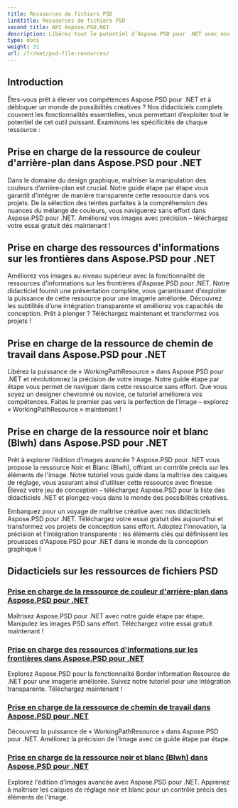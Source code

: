 ```yaml
---
title: Ressources de fichiers PSD
linktitle: Ressources de fichiers PSD
second_title: API Aspose.PSD.NET
description: Libérez tout le potentiel d’Aspose.PSD pour .NET avec nos tutoriels. Maîtrisez de manière transparente la couleur d’arrière-plan, les informations de bordure, le chemin de travail et les ressources en noir et blanc.
type: docs
weight: 31
url: /fr/net/psd-file-resources/
---
```


## Introduction

Êtes-vous prêt à élever vos compétences Aspose.PSD pour .NET et à débloquer un monde de possibilités créatives ? Nos didacticiels complets couvrent les fonctionnalités essentielles, vous permettant d’exploiter tout le potentiel de cet outil puissant. Examinons les spécificités de chaque ressource :

## Prise en charge de la ressource de couleur d'arrière-plan dans Aspose.PSD pour .NET

Dans le domaine du design graphique, maîtriser la manipulation des couleurs d’arrière-plan est crucial. Notre guide étape par étape vous garantit d’intégrer de manière transparente cette ressource dans vos projets. De la sélection des teintes parfaites à la compréhension des nuances du mélange de couleurs, vous naviguerez sans effort dans Aspose.PSD pour .NET. Améliorez vos images avec précision – téléchargez votre essai gratuit dès maintenant !

## Prise en charge des ressources d'informations sur les frontières dans Aspose.PSD pour .NET

Améliorez vos images au niveau supérieur avec la fonctionnalité de ressources d'informations sur les frontières d'Aspose.PSD pour .NET. Notre didacticiel fournit une présentation complète, vous garantissant d'exploiter la puissance de cette ressource pour une imagerie améliorée. Découvrez les subtilités d’une intégration transparente et améliorez vos capacités de conception. Prêt à plonger ? Téléchargez maintenant et transformez vos projets !

## Prise en charge de la ressource de chemin de travail dans Aspose.PSD pour .NET

Libérez la puissance de « WorkingPathResource » dans Aspose.PSD pour .NET et révolutionnez la précision de votre image. Notre guide étape par étape vous permet de naviguer dans cette ressource sans effort. Que vous soyez un designer chevronné ou novice, ce tutoriel améliorera vos compétences. Faites le premier pas vers la perfection de l’image – explorez « WorkingPathResource » maintenant !

## Prise en charge de la ressource noir et blanc (Blwh) dans Aspose.PSD pour .NET

Prêt à explorer l’édition d’images avancée ? Aspose.PSD pour .NET vous propose la ressource Noir et Blanc (Blwh), offrant un contrôle précis sur les éléments de l'image. Notre tutoriel vous guide dans la maîtrise des calques de réglage, vous assurant ainsi d'utiliser cette ressource avec finesse. Élevez votre jeu de conception – téléchargez Aspose.PSD pour la liste des didacticiels .NET et plongez-vous dans le monde des possibilités créatives.

Embarquez pour un voyage de maîtrise créative avec nos didacticiels Aspose.PSD pour .NET. Téléchargez votre essai gratuit dès aujourd'hui et transformez vos projets de conception sans effort. Adoptez l'innovation, la précision et l'intégration transparente : les éléments clés qui définissent les prouesses d'Aspose.PSD pour .NET dans le monde de la conception graphique !

## Didacticiels sur les ressources de fichiers PSD
### [Prise en charge de la ressource de couleur d'arrière-plan dans Aspose.PSD pour .NET](./supporting-background-color-resource/)
Maîtrisez Aspose.PSD pour .NET avec notre guide étape par étape. Manipulez les images PSD sans effort. Téléchargez votre essai gratuit maintenant !
### [Prise en charge des ressources d'informations sur les frontières dans Aspose.PSD pour .NET](./supporting-border-information-resource/)
Explorez Aspose.PSD pour la fonctionnalité Border Information Resource de .NET pour une imagerie améliorée. Suivez notre tutoriel pour une intégration transparente. Téléchargez maintenant !
### [Prise en charge de la ressource de chemin de travail dans Aspose.PSD pour .NET](./supporting-working-path-resource/)
Découvrez la puissance de « WorkingPathResource » dans Aspose.PSD pour .NET. Améliorez la précision de l'image avec ce guide étape par étape.
### [Prise en charge de la ressource noir et blanc (Blwh) dans Aspose.PSD pour .NET](./supporting-black-and-white-blwh-resource/)
Explorez l'édition d'images avancée avec Aspose.PSD pour .NET. Apprenez à maîtriser les calques de réglage noir et blanc pour un contrôle précis des éléments de l'image.